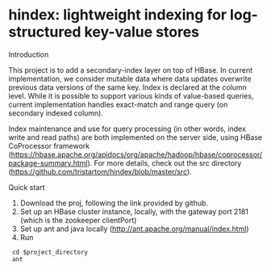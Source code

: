 hindex: lightweight indexing for log-structured key-value stores
======

Introduction

This project is to add a secondary-index layer on top of HBase. In current implementation, we consider mutable data where data updates overwrite previous data versions of the same key. Index is declared at the column level. While it is possible to support various kinds of value-based queries, current implementation handles exact-match and range query (on secondary indexed column).

Index maintenance and use for query processing (in other words, index write and read paths) are both implemented on the server side, using HBase CoProcessor framework (https://hbase.apache.org/apidocs/org/apache/hadoop/hbase/coprocessor/package-summary.html). For more details, check out the src directory (https://github.com/tristartom/hindex/blob/master/src). 
 
Quick start

1. Download the proj, following the link provided by github.
2. Set up an HBase cluster instance, locally, with the gateway port 2181 (which is the zookeeper clientPort)
3. Set up ant and java locally (http://ant.apache.org/manual/index.html)
4. Run
```
 cd $project_directory
 ant 
```


